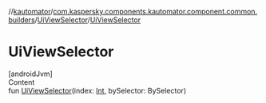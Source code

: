 //[kautomator](../../index.md)/[com.kaspersky.components.kautomator.component.common.builders](../index.md)/[UiViewSelector](index.md)/[UiViewSelector](-ui-view-selector.md)



# UiViewSelector  
[androidJvm]  
Content  
fun [UiViewSelector](-ui-view-selector.md)(index: [Int](https://kotlinlang.org/api/latest/jvm/stdlib/kotlin/-int/index.html), bySelector: BySelector)  



